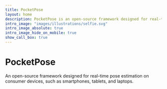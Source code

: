 ```yaml
---
title: PocketPose
layout: home
description: PocketPose is an open-source framework designed for real-time pose estimation on consumer devices.
intro_image: "images/illustrations/selfie.svg"
intro_image_absolute: true
intro_image_hide_on_mobile: true
show_call_box: true
---
```


# PocketPose

An open-source framework designed for real-time pose estimation on consumer devices, such as smartphones, tablets, and laptops.

